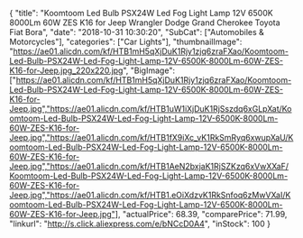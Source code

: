 {
	"title": "Koomtoom Led Bulb PSX24W Led Fog Light Lamp 12V 6500K 8000Lm 60W ZES K16 for Jeep Wrangler Dodge Grand Cherokee Toyota Fiat Bora",
	"date": "2018-10-31 10:30:20",
	"SubCat": ["Automobiles & Motorcycles"],
	"categories": ["Car Lights"],
	"thumbnailImage": "https://ae01.alicdn.com/kf/HTB1mH5qXjDuK1Rjy1zjq6zraFXao/Koomtoom-Led-Bulb-PSX24W-Led-Fog-Light-Lamp-12V-6500K-8000Lm-60W-ZES-K16-for-Jeep.jpg_220x220.jpg",
	"BigImage": ["https://ae01.alicdn.com/kf/HTB1mH5qXjDuK1Rjy1zjq6zraFXao/Koomtoom-Led-Bulb-PSX24W-Led-Fog-Light-Lamp-12V-6500K-8000Lm-60W-ZES-K16-for-Jeep.jpg","https://ae01.alicdn.com/kf/HTB1uW1iXjDuK1RjSszdq6xGLpXat/Koomtoom-Led-Bulb-PSX24W-Led-Fog-Light-Lamp-12V-6500K-8000Lm-60W-ZES-K16-for-Jeep.jpg","https://ae01.alicdn.com/kf/HTB1fX9iXc_vK1RkSmRyq6xwupXaU/Koomtoom-Led-Bulb-PSX24W-Led-Fog-Light-Lamp-12V-6500K-8000Lm-60W-ZES-K16-for-Jeep.jpg","https://ae01.alicdn.com/kf/HTB1AeN2bxjaK1RjSZKzq6xVwXXaF/Koomtoom-Led-Bulb-PSX24W-Led-Fog-Light-Lamp-12V-6500K-8000Lm-60W-ZES-K16-for-Jeep.jpg","https://ae01.alicdn.com/kf/HTB1.eOiXdzvK1RkSnfoq6zMwVXaI/Koomtoom-Led-Bulb-PSX24W-Led-Fog-Light-Lamp-12V-6500K-8000Lm-60W-ZES-K16-for-Jeep.jpg"],
	"actualPrice": 68.39,
	"comparePrice": 71.99,
	"linkurl": "http://s.click.aliexpress.com/e/bNCcD0A4",
	"inStock": 100
}
